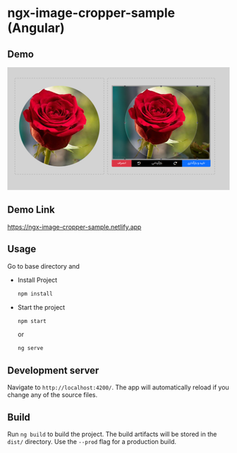 # ngx-image-cropper-sample (Angular)

## Demo

![til](./src/assets/images/Demo.png)


## Demo Link
https://ngx-image-cropper-sample.netlify.app


## Usage

Go to base directory and 

- Install Project

    ```bash
    npm install
    ```

- Start the project

    ```bash
    npm start
    ```
     or
    ```bash
    ng serve
    ```
## Development server

Navigate to `http://localhost:4200/`. The app will automatically reload if you change any of the source files.

## Build

Run `ng build` to build the project. The build artifacts will be stored in the `dist/` directory. Use the `--prod` flag for a production build.

